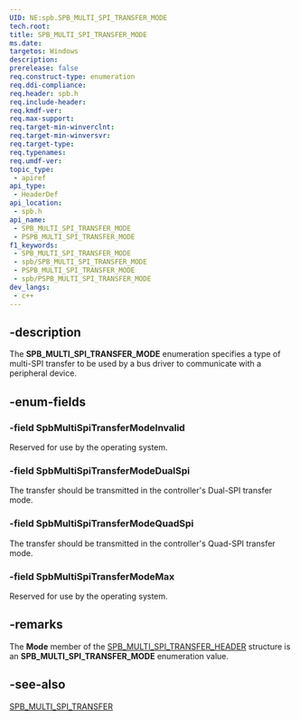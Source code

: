 ```yaml
---
UID: NE:spb.SPB_MULTI_SPI_TRANSFER_MODE
tech.root: 
title: SPB_MULTI_SPI_TRANSFER_MODE
ms.date: 
targetos: Windows
description: 
prerelease: false
req.construct-type: enumeration
req.ddi-compliance: 
req.header: spb.h
req.include-header: 
req.kmdf-ver: 
req.max-support: 
req.target-min-winverclnt: 
req.target-min-winversvr: 
req.target-type: 
req.typenames: 
req.umdf-ver: 
topic_type:
 - apiref
api_type:
 - HeaderDef
api_location:
 - spb.h
api_name:
 - SPB_MULTI_SPI_TRANSFER_MODE
 - PSPB_MULTI_SPI_TRANSFER_MODE
f1_keywords:
 - SPB_MULTI_SPI_TRANSFER_MODE
 - spb/SPB_MULTI_SPI_TRANSFER_MODE
 - PSPB_MULTI_SPI_TRANSFER_MODE
 - spb/PSPB_MULTI_SPI_TRANSFER_MODE
dev_langs:
 - c++
---
```


## -description

The <b>SPB_MULTI_SPI_TRANSFER_MODE</b> enumeration specifies a type of multi-SPI transfer to be used by a bus driver to communicate with a peripheral device.

## -enum-fields

### -field SpbMultiSpiTransferModeInvalid

Reserved for use by the operating system.

### -field SpbMultiSpiTransferModeDualSpi

The transfer should be transmitted in the controller's Dual-SPI transfer mode.

### -field SpbMultiSpiTransferModeQuadSpi

The transfer should be transmitted in the controller's Quad-SPI transfer mode.

### -field SpbMultiSpiTransferModeMax

Reserved for use by the operating system.

## -remarks

The <b>Mode</b> member of the <a href="/windows-hardware/drivers/ddi/spb/ns-spb-spb_multi_spi_transfer_header">SPB_MULTI_SPI_TRANSFER_HEADER</a> structure is an <b>SPB_MULTI_SPI_TRANSFER_MODE</b> enumeration value.

## -see-also

<a href="/windows-hardware/drivers/ddi/spb/ns-spb-spb_multi_spi_transfer">SPB_MULTI_SPI_TRANSFER</a>